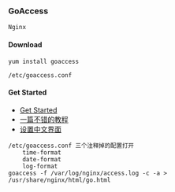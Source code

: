 ### GoAccess
``` 
Nginx
```

#### Download
``` 
yum install goaccess

/etc/goaccess.conf
```

#### Get Started
- [Get Started](https://goaccess.io/get-started)
- [一篇不错的教程](https://blog.51cto.com/13444271/2167514)
- [设置中文界面](https://blog.51cto.com/linuxg/2335007)
```
/etc/goaccess.conf 三个注释掉的配置打开 
	time-format
	date-format
	log-format
goaccess -f /var/log/nginx/access.log -c -a > /usr/share/nginx/html/go.html
```